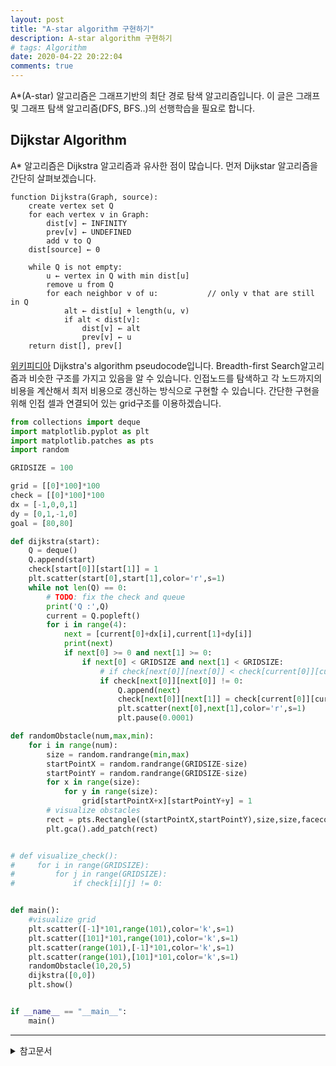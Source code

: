 ```yaml
---
layout: post
title: "A-star algorithm 구현하기"
description: A-star algorithm 구현하기
# tags: Algorithm
date: 2020-04-22 20:22:04
comments: true
---
```


<!-- a star 알고리즘이란 -->
A*(A-star) 알고리즘은 그래프기반의 최단 경로 탐색 알고리즘입니다. 이 글은 그래프 및 그래프 탐색 알고리즘(DFS, BFS..)의 선행학습을 필요로 합니다.  

## Dijkstar Algorithm

A* 알고리즘은 Dijkstra 알고리즘과 유사한 점이 많습니다. 먼저 Dijkstar 알고리즘을 간단히 살펴보겠습니다. 

<!-- dijkstra 그림, 알고리즘 -->
```
function Dijkstra(Graph, source):
    create vertex set Q
    for each vertex v in Graph:             
        dist[v] ← INFINITY                  
        prev[v] ← UNDEFINED                 
        add v to Q                      
    dist[source] ← 0                        
    
    while Q is not empty:
        u ← vertex in Q with min dist[u]             
        remove u from Q 
        for each neighbor v of u:           // only v that are still in Q
            alt ← dist[u] + length(u, v)
            if alt < dist[v]:               
                dist[v] ← alt 
                prev[v] ← u 
    return dist[], prev[]
```

[위키피디아](https://en.wikipedia.org/w/index.php?title=Dijkstra%27s_algorithm&oldid=95033727) Dijkstra's algorithm pseudocode입니다. Breadth-first Search알고리즘과 비슷한 구조를 가지고 있음을 알 수 있습니다. 인접노드를 탐색하고 각 노드까지의 비용을 계산해서 최저 비용으로 갱신하는 방식으로 구현할 수 있습니다. 간단한 구현을 위해 인접 셀과 연결되어 있는 grid구조를 이용하겠습니다.
<!-- dijkstra 구현 -->
<!-- 그래프 visualize? -->
<!-- a star heuristic example -->
```py
from collections import deque
import matplotlib.pyplot as plt
import matplotlib.patches as pts
import random

GRIDSIZE = 100

grid = [[0]*100]*100
check = [[0]*100]*100
dx = [-1,0,0,1]
dy = [0,1,-1,0]
goal = [80,80]

def dijkstra(start):
    Q = deque()
    Q.append(start)
    check[start[0]][start[1]] = 1
    plt.scatter(start[0],start[1],color='r',s=1)
    while not len(Q) == 0:
        # TODO: fix the check and queue
        print('Q :',Q)
        current = Q.popleft()
        for i in range(4):
            next = [current[0]+dx[i],current[1]+dy[i]]
            print(next)
            if next[0] >= 0 and next[1] >= 0:
                if next[0] < GRIDSIZE and next[1] < GRIDSIZE:
                    # if check[next[0]][next[0]] < check[current[0]][current[1]] + 1:
                    if check[next[0]][next[0]] != 0:
                        Q.append(next)
                        check[next[0]][next[1]] = check[current[0]][current[1]] + 1
                        plt.scatter(next[0],next[1],color='r',s=1)
                        plt.pause(0.0001)

def randomObstacle(num,max,min):
    for i in range(num):
        size = random.randrange(min,max)
        startPointX = random.randrange(GRIDSIZE-size)
        startPointY = random.randrange(GRIDSIZE-size)
        for x in range(size):
            for y in range(size):
                grid[startPointX+x][startPointY+y] = 1
        # visualize obstacles
        rect = pts.Rectangle((startPointX,startPointY),size,size,facecolor='k')
        plt.gca().add_patch(rect)


# def visualize_check():
#     for i in range(GRIDSIZE):
#         for j in range(GRIDSIZE):
#             if check[i][j] != 0:


def main():
    #visualize grid
    plt.scatter([-1]*101,range(101),color='k',s=1)
    plt.scatter([101]*101,range(101),color='k',s=1)
    plt.scatter(range(101),[-1]*101,color='k',s=1)
    plt.scatter(range(101),[101]*101,color='k',s=1)
    randomObstacle(10,20,5)
    dijkstra([0,0])
    plt.show()


if __name__ == "__main__":
    main()
```

<!-- a star가 dijkstra와 다른점 -->
<!-- 샘플 구현코드 py -->
<!-- 관련알고리즘 -->
<!-- 알고리즘의 한계점 -->
<!-- 관련 알고리즘 -->
<!-- hybrid a star -->

---

<details>
<summary>참고문서</summary>
<div markdown="1">

- [Wikipedia contributors, "Dijkstra's algorithm," Wikipedia, The Free Encyclopedia,](https://en.wikipedia.org/w/index.php?title=Dijkstra%27s_algorithm&oldid=950337274)
- [Hart et al. "A formal basis for the heuristic determination of minimum cost paths." (1968)](https://ieeexplore.ieee.org/abstract/document/4082128)
- [A.M. Turing Award. - Richards, Hamilton. "Edsger Wybe Dijkstra"](https://amturing.acm.org/award_winners/dijkstra_1053701.cfm)
- [Wikipedia contributors, "A* search algorithm," Wikipedia, The Free Encyclopedia,](https://en.wikipedia.org/w/index.php?title=A*_search_algorithm&oldid=952032788)

</div>
</details>
<script id="dsq-count-scr" src="//msc9533.disqus.com/count.js" async></script>

